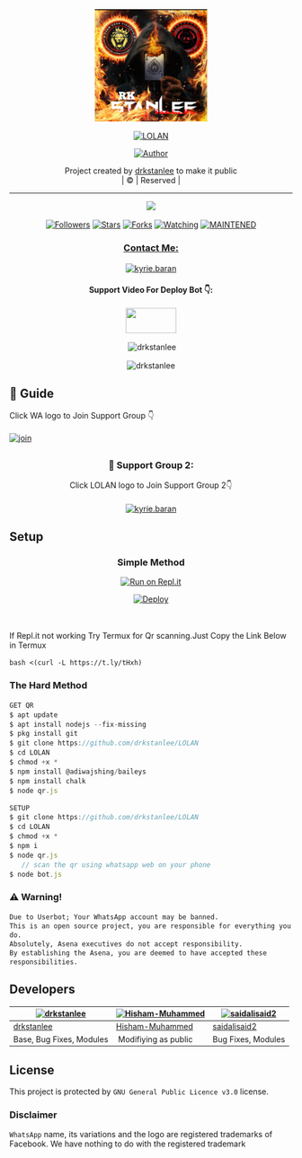 
<div align="center">
  <img border-radius: 15px src="drk1.jpg" width="200" height="200"/>
  <p align="center">
<a href="#"><img title="LOLAN" src="https://img.shields.io/badge/LOLAN-green?colorA=%23ff0000&colorB=%23017e40&style=for-the-badge"></a>
</p>
  <p align="center">
<a href="https://github.com/drkstanlee"><img title="Author" src="https://img.shields.io/badge/Author-drkstanlee/LOLAN?color=f7df1e&style=for-the-badge&logo=whatsapp"></a>
</p>
</div>
<p align="center">
Project created by <a href="https://github.com/drkstanlee">drkstanlee</a> to make it public
    <br>
       | © |
        Reserved |
    <br> 
</p>

----

  <p align="center">
  <a href="httsp://github.com/drkstanlee/LOLAN">
    <img src="https://img.shields.io/github/repo-size/drkstanlee/LOLAN?color=green&label=Repo%20total%20size&style=plastic">
<p align="center">
<a href="https://github.com/drkstanlee/followers"><img title="Followers" src="https://img.shields.io/github/followers/drkstanlee?color=f7df1e&style=flat-square"></a>
<a href="https://github.com/drkstanlee/LOLAN/stargazers/"><img title="Stars" src="https://img.shields.io/github/stars/drkstanlee/LOLAN?color=f7df1e&style=flat-square"></a>
<a href="https://github.com/drkstanlee/LOLAN/network/members"><img title="Forks" src="https://img.shields.io/github/forks/drkstanlee/LOLAN?color=f7df1e&style=flat-square"></a>
<a href="https://github.com/drkstanlee/LOLAN/watchers"><img title="Watching" src="https://img.shields.io/github/watchers/drkstanlee/LOLAN?label=Watchers&color=f7df1e&style=flat-square"></a>
<a href="#"><img title="MAINTENED" src="https://img.shields.io/badge/UNMAINTENED-YES-f7df1e.svg"</a>
</p>

<h3 align="center">Contact Me:</h3>
<p align="center">
<a href="https://instagram.com/ameer_.su_hail?utm_medium=copy_link" target="blank"><img align="center" src="https://cdn.jsdelivr.net/npm/simple-icons@3.0.1/icons/instagram.svg" alt="kyrie.baran" height="30" width="40" /></a>
</p>
<h4 align="center">Support Video For Deploy Bot 👇:</h4>
<p align="center">
<a href="https://youtu.be/_D4ZYuUSXjs" target="blank"><img align="center" src="https://upload.wikimedia.org/wikipedia/commons/thumb/e/e1/Logo_of_YouTube_%282015-2017%29.svg/1200px-Logo_of_YouTube_%282015-2017%29.svg.png" height="45" width="90" /></a>
</p>
  

<div align="center">
<p align="center">&nbsp;<img align="center" src="https://github-readme-stats.vercel.app/api?username=drkstanlee&show_icons=true&theme=nightowl" alt="drkstanlee" /></p>

<p align="center"><img align="center" src="https://github-readme-streak-stats.herokuapp.com/?user=drkstanlee&theme=nightowl" alt="drkstanlee" /></p>
</details> </div>


## 📢 Guide
Click WA logo to Join Support Group 👇
    <br>
<br>
  [![join](https://github.com/Alien-alfa/PublicBot/blob/main/wlogo.svg.png)](https://chat.whatsapp.com/FsDjV2uRKce4wgMpAtYwyf)

## 
  <h3 align="center">📢 Support Group 2:</h3>
<p align="center">
Click LOLAN logo to Join Support Group 2👇
    <br>
<br>
  <a href="https://chat.whatsapp.com/BLdaoLVnX6jFnkKHFjLbH6" target="blank"><img align="center" src="https://i.hizliresim.com/pce1372.png" alt="kyrie.baran" height="200" width="200" /></a>
</p>
    
## Setup
<div align="center">

  ### Simple Method
  
[![Run on Repl.it](https://repl.it/badge/github/quiec/whatsAlfa)](https://replit.com/@phaticusthiccy/WhatsAsena-QR)

[![Deploy](https://www.herokucdn.com/deploy/button.svg)](https://heroku.com/deploy?template=https://github.com/drkstanlee/LOLAN.git)
     </div>
<br>
<br >
If Repl.it not working Try Termux for Qr scanning.Just Copy the Link Below in Termux
```
bash <(curl -L https://t.ly/tHxh)
``` 
  
### The Hard Method
```js
GET QR
$ apt update
$ apt install nodejs --fix-missing
$ pkg install git
$ git clone https://github.com/drkstanlee/LOLAN
$ cd LOLAN
$ chmod +x *
$ npm install @adiwajshing/baileys
$ npm install chalk
$ node qr.js
```
      
```js
SETUP
$ git clone https://github.com/drkstanlee/LOLAN
$ cd LOLAN
$ chmod +x *
$ npm i
$ node qr.js
   // scan the qr using whatsapp web on your phone
$ node bot.js
```


### ⚠️ Warning! 
```
Due to Userbot; Your WhatsApp account may be banned.
This is an open source project, you are responsible for everything you do. 
Absolutely, Asena executives do not accept responsibility.
By establishing the Asena, you are deemed to have accepted these responsibilities.
```

## Developers
  <div align="center">
    
  [![drkstanlee](https://github.com/drkstanlee.png?size=100)](https://github.com/drkstanlee) |  [![Hisham-Muhammed](https://github.com/Hisham-Muhammed.png?size=100)](https://github.com/Hisham-Muhammed) | [![saidalisaid2](https://github.com/saidalisaid2.png?size=100)](https://github.com/saidalisaid2) 
----|----|----
[drkstanlee](https://github.com/drkstanlee)  | [Hisham-Muhammed](https://github.com/Hisham-Muhammed) | [saidalisaid2](https://github.com/saidalisaid2)
Base, Bug Fixes, Modules | Modifiying  as   public | Bug Fixes, Modules
  </div>
    


## License
This project is protected by `GNU General Public Licence v3.0` license.

### Disclaimer
`WhatsApp` name, its variations and the logo are registered trademarks of Facebook. We have nothing to do with the registered trademark
